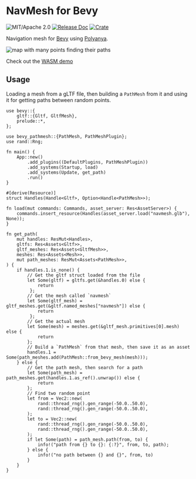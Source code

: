 # NavMesh for Bevy

![MIT/Apache 2.0](https://img.shields.io/badge/license-MIT%2FApache-blue.svg)
[![Release Doc](https://docs.rs/bevy_pathmesh/badge.svg)](https://docs.rs/bevy_pathmesh)
[![Crate](https://img.shields.io/crates/v/bevy_pathmesh.svg)](https://crates.io/crates/bevy_pathmesh)

Navigation mesh for [Bevy](http://github.com/bevyengine/bevy) using [Polyanya](https://github.com/vleue/polyanya).

![map with many points finding their paths](https://raw.githubusercontent.com/vleue/bevy_pathmesh/main/screenshots/many.png)

Check out the [WASM demo](https://vleue.github.io/bevy_pathmesh/)

## Usage

Loading a mesh from a gLTF file, then building a `PathMesh` from it and using it for getting paths between random points.

```rust,no_run
use bevy::{
    gltf::{Gltf, GltfMesh},
    prelude::*,
};

use bevy_pathmesh::{PathMesh, PathMeshPlugin};
use rand::Rng;

fn main() {
    App::new()
        .add_plugins((DefaultPlugins, PathMeshPlugin))
        .add_systems(Startup, load)
        .add_systems(Update, get_path)
        .run()
}

#[derive(Resource)]
struct Handles(Handle<Gltf>, Option<Handle<PathMesh>>);

fn load(mut commands: Commands, asset_server: Res<AssetServer>) {
    commands.insert_resource(Handles(asset_server.load("navmesh.glb"), None));
}

fn get_path(
    mut handles: ResMut<Handles>,
    gltfs: Res<Assets<Gltf>>,
    gltf_meshes: Res<Assets<GltfMesh>>,
    meshes: Res<Assets<Mesh>>,
    mut path_meshes: ResMut<Assets<PathMesh>>,
) {
    if handles.1.is_none() {
        // Get the gltf struct loaded from the file
        let Some(gltf) = gltfs.get(&handles.0) else {
            return
         };
        // Get the mesh called `navmesh`
        let Some(gltf_mesh) = gltf_meshes.get(&gltf.named_meshes["navmesh"]) else {
            return
         };
        // Get the actual mesh
        let Some(mesh) = meshes.get(&gltf_mesh.primitives[0].mesh) else {
            return
        };
        // Build a `PathMesh` from that mesh, then save it as an asset
        handles.1 = Some(path_meshes.add(PathMesh::from_bevy_mesh(mesh)));
    } else {
        // Get the path mesh, then search for a path
        let Some(path_mesh) = path_meshes.get(handles.1.as_ref().unwrap()) else {
            return
        };
        // Find two random point
        let from = Vec2::new(
            rand::thread_rng().gen_range(-50.0..50.0),
            rand::thread_rng().gen_range(-50.0..50.0),
        );
        let to = Vec2::new(
            rand::thread_rng().gen_range(-50.0..50.0),
            rand::thread_rng().gen_range(-50.0..50.0),
        );
        if let Some(path) = path_mesh.path(from, to) {
            info!("path from {} to {}: {:?}", from, to, path);
        } else {
            info!("no path between {} and {}", from, to)
        }
    }
}
```
